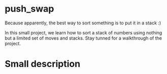 # push_swap
Because apparently, the best way to sort something is to put it in a stack :)

In this small project, we learn how to sort a stack of numbers using nothing but a limited set of moves and stacks.
Stay tunned for a walkthrough of the project.


# Small description
